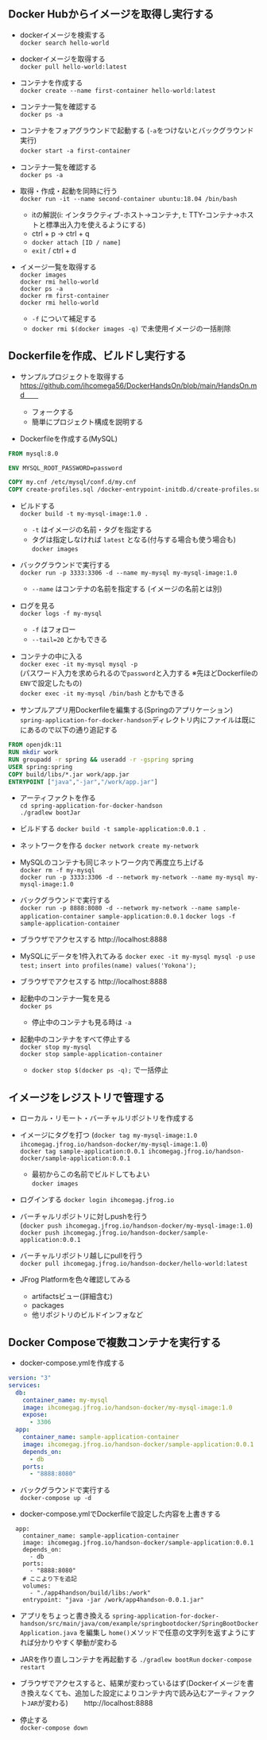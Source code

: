 ## Docker Hubからイメージを取得し実行する

- dockerイメージを検索する  
`docker search hello-world`
- dockerイメージを取得する  
`docker pull hello-world:latest`
- コンテナを作成する  
`docker create --name first-container hello-world:latest`
- コンテナ一覧を確認する  
`docker ps -a`  
- コンテナをフォアグラウンドで起動する (`-a`をつけないとバックグラウンド実行)  
`docker start -a first-container`　　
- コンテナ一覧を確認する  
`docker ps -a`  

- 取得・作成・起動を同時に行う  
`docker run -it --name second-container ubuntu:18.04 /bin/bash`  
    - itの解説(i: インタラクティブ-ホスト→コンテナ, t: TTY-コンテナ→ホストと標準出入力を使えるようにする)
    - ctrl + p -> ctrl + q
    - `docker attach [ID / name]`
    - `exit` / ctrl + d

- イメージ一覧を取得する  
`docker images`  
`docker rmi hello-world`  
`docker ps -a`  
`docker rm first-container`  
`docker rmi hello-world`  
    - `-f` について補足する
    - `docker rmi $(docker images -q)` で未使用イメージの一括削除

## Dockerfileを作成、ビルドし実行する

- サンプルプロジェクトを取得する  
https://github.com/ihcomega56/DockerHandsOn/blob/main/HandsOn.md　　
    - フォークする 
    - 簡単にプロジェクト構成を説明する　　

- Dockerfileを作成する(MySQL)
```dockerfile
FROM mysql:8.0

ENV MYSQL_ROOT_PASSWORD=password

COPY my.cnf /etc/mysql/conf.d/my.cnf
COPY create-profiles.sql /docker-entrypoint-initdb.d/create-profiles.sql
```

- ビルドする  
`docker build -t my-mysql-image:1.0 .`  
    - `-t` はイメージの名前・タグを指定する
    - タグは指定しなければ `latest` となる(付与する場合も使う場合も)
`docker images`  

- バックグラウンドで実行する  
`docker run -p 3333:3306 -d --name my-mysql my-mysql-image:1.0`
    - `--name` はコンテナの名前を指定する (イメージの名前とは別)

- ログを見る  
`docker logs -f my-mysql`
    - `-f` はフォロー
    - `--tail=20` とかもできる

- コンテナの中に入る  
`docker exec -it my-mysql mysql -p`  
(パスワード入力を求められるので`password`と入力する ※先ほどDockerfileの`ENV`で設定したもの)  
`docker exec -it my-mysql /bin/bash` とかもできる  

- サンプルアプリ用Dockerfileを編集する(Springのアプリケーション)  
`spring-application-for-docker-handson`ディレクトリ内にファイルは既ににあるので以下の通り追記する　　

```dockerfile
FROM openjdk:11
RUN mkdir work
RUN groupadd -r spring && useradd -r -gspring spring
USER spring:spring
COPY build/libs/*.jar work/app.jar
ENTRYPOINT ["java","-jar","/work/app.jar"]
```

- アーティファクトを作る  
`cd spring-application-for-docker-handson`  
`./gradlew bootJar`  

- ビルドする
`docker build -t sample-application:0.0.1 .`

- ネットワークを作る
`docker network create my-network`

- MySQLのコンテナも同じネットワーク内で再度立ち上げる  
`docker rm -f my-mysql`  
`docker run -p 3333:3306 -d --network my-network --name my-mysql my-mysql-image:1.0`

- バックグラウンドで実行する  
`docker run -p 8888:8080 -d --network my-network --name sample-application-container sample-application:0.0.1`
`docker logs -f sample-application-container`

- ブラウザでアクセスする
http://localhost:8888

- MySQLにデータを1件入れてみる
`docker exec -it my-mysql mysql -p`
`use test;`
`insert into profiles(name) values('Yokona');`

- ブラウザでアクセスする
http://localhost:8888

- 起動中のコンテナ一覧を見る  
`docker ps`  
    - 停止中のコンテナも見る時は `-a`

- 起動中のコンテナをすべて停止する  
`docker stop my-mysql`  
`docker stop sample-application-container`
    - `docker stop $(docker ps -q);` で一括停止

## イメージをレジストリで管理する

- ローカル・リモート・バーチャルリポジトリを作成する

- イメージにタグを打つ
  (`docker tag my-mysql-image:1.0 ihcomegag.jfrog.io/handson-docker/my-mysql-image:1.0`)  
`docker tag sample-application:0.0.1 ihcomegag.jfrog.io/handson-docker/sample-application:0.0.1`  
    - 最初からこの名前でビルドしてもよい  
`docker images`

- ログインする
`docker login ihcomegag.jfrog.io`

- バーチャルリポジトリに対しpushを行う  
  (`docker push ihcomegag.jfrog.io/handson-docker/my-mysql-image:1.0`)  
`docker push ihcomegag.jfrog.io/handson-docker/sample-application:0.0.1`

- バーチャルリポジトリ越しにpullを行う  
`docker pull ihcomegag.jfrog.io/handson-docker/hello-world:latest`

- JFrog Platformを色々確認してみる
    - artifactsビュー(詳細含む)
    - packages
    - 他リポジトリのビルドインフォなど

## Docker Composeで複数コンテナを実行する

- docker-compose.ymlを作成する　　
```yml
version: "3"
services:
  db:
    container_name: my-mysql
    image: ihcomegag.jfrog.io/handson-docker/my-mysql-image:1.0
    expose:
      - 3306
  app:
    container_name: sample-application-container
    image: ihcomegag.jfrog.io/handson-docker/sample-application:0.0.1
    depends_on:
      - db
    ports:
      - "8888:8080"
```

- バックグラウンドで実行する  
`docker-compose up -d`

- docker-compose.ymlでDockerfileで設定した内容を上書きする
```
  app:
    container_name: sample-application-container
    image: ihcomegag.jfrog.io/handson-docker/sample-application:0.0.1
    depends_on:
      - db
    ports:
      - "8888:8080"
    # ここより下を追記
    volumes:
      - "./app4handson/build/libs:/work"
    entrypoint: "java -jar /work/app4handson-0.0.1.jar"
```

- アプリをちょっと書き換える
`spring-application-for-docker-handson/src/main/java/com/example/springbootdocker/SpringBootDockerApplication.java` を編集し `home()`メソッドで任意の文字列を返すようにすれば分かりやすく挙動が変わる

- JARを作り直しコンテナを再起動する
`./gradlew bootRun`
`docker-compose restart`

- ブラウザでアクセスすると、結果が変わっているはず(Dockerイメージを書き換えなくても、追加した設定によりコンテナ内で読み込むアーティファクト`JAR`が変わる)　　
http://localhost:8888

- 停止する  
`docker-compose down`
